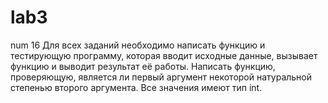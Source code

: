 # lab3
num 16
Для всех заданий необходимо написать функцию и тестирующую программу,
которая вводит исходные данные, вызывает функцию и выводит результат её
работы.
Написать функцию, проверяющую, является ли первый аргумент некоторой натуральной степенью второго аргумента. Все значения имеют тип int.
